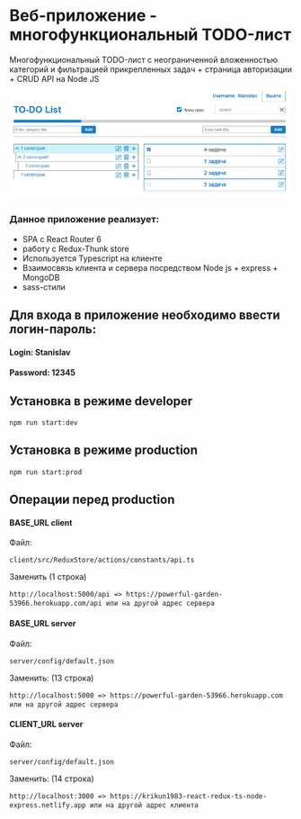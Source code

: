 # Веб-приложение - многофункциональный TODO-лист

Многофункциональный TODO-лист с неограниченной вложенностью категорий и фильтрацией прикрепленных задач + страница авторизации + CRUD API на Node JS

![Screenshot](todo-list.png)

### Данное приложение реализует:
* SPA с React Router 6
* работу с Redux-Thunk store
* Используется Typescript на клиенте
* Взаимосвязь клиента и сервера посредством Node js + express + MongoDB
* sass-стили

## Для входа в приложение необходимо ввести логин-пароль:
#### Login: Stanislav
#### Password: 12345

## Установка в режиме developer
```
npm run start:dev
```

## Установка в режиме production
```
npm run start:prod
```


## Операции перед production
#### BASE_URL client
Файл:
```
client/src/ReduxStore/actions/constants/api.ts
```
Заменить (1 строка)
```
http://localhost:5000/api => https://powerful-garden-53966.herokuapp.com/api или на другой адрес сервера
```
#### BASE_URL server
Файл:
```
server/config/default.json
```
Заменить: (13 строка)
```
http://localhost:5000 => https://powerful-garden-53966.herokuapp.com или на другой адрес сервера
```
#### CLIENT_URL server
Файл:
```
server/config/default.json
```
Заменить: (14 строка)
```
http://localhost:3000 => https://krikun1983-react-redux-ts-node-express.netlify.app или на другой адрес клиента
```